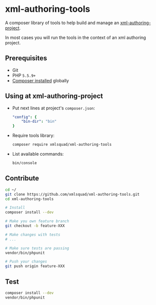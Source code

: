 # xml-authoring-tools

A composer library of tools to help build and manage an [xml-authoring-project](https://github.com/xmlsquad/xml-authoring-project).

In most cases you will run the tools in the context of an xml authoring project.

## Prerequisites

* Git
* PHP `5.5.9+`
* [Composer installed](https://getcomposer.org/doc/00-intro.md#installation-linux-unix-osx) globally

## Using at xml-authoring-project

* Put next lines at project's `composer.json`:

    ```yaml
    "config": {
        "bin-dir": "bin"
    }
    ```

* Require tools library:
 
    ```bash 
    composer require xmlsquad/xml-authoring-tools
    ```
    
* List available commands:

    ```bash
    bin/console
    ```
    
## Contribute

```bash
cd ~/
git clone https://github.com/xmlsquad/xml-authoring-tools.git
cd xml-authoring-tools

# Install
composer install --dev

# Make you own feature branch
git checkout -b feature-XXX

# Make changes with tests
# ...

# Make sure tests are passing
vendor/bin/phpunit

# Push your changes
git push origin feature-XXX
```

## Test

```bash
composer install --dev
vendor/bin/phpunit
```